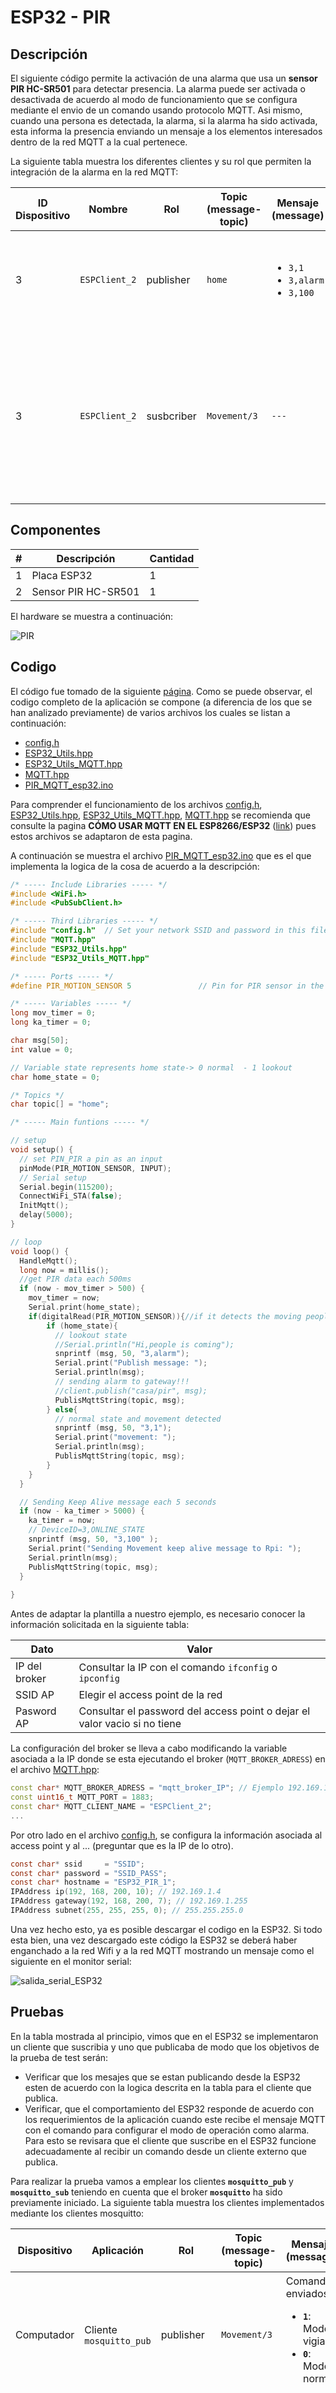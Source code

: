# ESP32 - PIR

## Descripción

El siguiente código permite la activación de una alarma que usa un **sensor PIR HC-SR501** para detectar presencia. La alarma puede ser activada o desactivada de acuerdo al modo de funcionamiento que se configura mediante el envio de un comando usando protocolo MQTT. Asi mismo, cuando una persona es detectada, la alarma, si la alarma ha sido activada, esta informa la presencia enviando un mensaje a los elementos interesados dentro de la red MQTT a la cual pertenece.

La siguiente tabla muestra los diferentes clientes y su rol que permiten la integración de la alarma en la red MQTT:

| ID Dispositivo | Nombre |Rol|Topic (message-topic)|Mensaje (message)|Observaciones|
|---|---|---|---|---|---|
| 3 |```ESPClient_2```|publisher| ```home```|<ul><li>```3,1```<li>```3,alarm```<li>```3,100```</ul>|<ul><li>**```3,1```**: Explicar...<li>**```3,alarm```**: Explicar.<li>**```3,100```**: Explicar...</ul>|
|3 |```ESPClient_2```|susbcriber|```Movement/3```|```---```|La recepción de los siguientes comandos causa el siguiente efecto en el ESP32: <ul><li> **```1```**: Modo vigia <li> **```0```**: Modo normal </ul>  |

## Componentes

|#|Descripción|Cantidad|
|---|---|---|
|1|Placa ESP32|1|
|2|Sensor PIR HC-SR501|1|

El hardware se muestra a continuación:

![PIR](PIR_MQTT_esp32_bb.png)

## Codigo 

El código fue tomado de la siguiente [página](https://github.com/jilopezv/IoT/tree/newModel/things-arduino/PIR_MQTT_esp32). Como se puede observar, el codigo completo de la aplicación se compone (a diferencia de los que se han analizado previamente) de varios archivos los cuales se listan a continuación:
* [config.h](PIR_MQTT_esp32/config.h)
* [ESP32_Utils.hpp](PIR_MQTT_esp32/ESP32_Utils.hpp)
* [ESP32_Utils_MQTT.hpp](PIR_MQTT_esp32/ESP32_Utils_MQTT.hpp)
* [MQTT.hpp](PIR_MQTT_esp32/MQTT.hpp)
* [PIR_MQTT_esp32.ino](PIR_MQTT_esp32/PIR_MQTT_esp32.ino)

Para comprender el funcionamiento de los archivos [config.h](PIR_MQTT_esp32/config.h), [ESP32_Utils.hpp](PIR_MQTT_esp32/ESP32_Utils.hpp), [ESP32_Utils_MQTT.hpp](PIR_MQTT_esp32/ESP32_Utils_MQTT.hpp), [MQTT.hpp](PIR_MQTT_esp32/MQTT.hpp) se recomienda que consulte la pagina **CÓMO USAR MQTT EN EL ESP8266/ESP32** ([link](https://www.luisllamas.es/como-usar-mqtt-en-el-esp8266-esp32/)) pues estos archivos se adaptaron de esta pagina.

A continuación se muestra el archivo [PIR_MQTT_esp32.ino](PIR_MQTT_esp32/PIR_MQTT_esp32.ino) que es el que implementa la logica de la cosa de acuerdo a la descripción:


```ino
/* ----- Include Libraries ----- */
#include <WiFi.h>
#include <PubSubClient.h>

/* ----- Third Libraries ----- */
#include "config.h"  // Set your network SSID and password in this file
#include "MQTT.hpp"
#include "ESP32_Utils.hpp"
#include "ESP32_Utils_MQTT.hpp"

/* ----- Ports ----- */
#define PIR_MOTION_SENSOR 5               // Pin for PIR sensor in the esp32 board

/* ----- Variables ----- */
long mov_timer = 0;
long ka_timer = 0;

char msg[50];
int value = 0;

// Variable state represents home state-> 0 normal  - 1 lookout
char home_state = 0;

/* Topics */
char topic[] = "home";

/* ----- Main funtions ----- */

// setup
void setup() {
  // set PIN_PIR a pin as an input
  pinMode(PIR_MOTION_SENSOR, INPUT);   
  // Serial setup
  Serial.begin(115200);  
  ConnectWiFi_STA(false);
  InitMqtt();
  delay(5000);
}

// loop
void loop() {
  HandleMqtt();
  long now = millis(); 
  //get PIR data each 500ms 
  if (now - mov_timer > 500) { 
    mov_timer = now;
    Serial.print(home_state);
    if(digitalRead(PIR_MOTION_SENSOR)){//if it detects the moving people?
        if (home_state){
          // lookout state      
          //Serial.println("Hi,people is coming");
          snprintf (msg, 50, "3,alarm");
          Serial.print("Publish message: ");
          Serial.println(msg);
          // sending alarm to gateway!!!
          //client.publish("casa/pir", msg);
          PublisMqttString(topic, msg);
        } else{
          // normal state and movement detected
          snprintf (msg, 50, "3,1");
          Serial.print("movement: ");
          Serial.println(msg);
          PublisMqttString(topic, msg);
        }
    }
  }

  // Sending Keep Alive message each 5 seconds
  if (now - ka_timer > 5000) { 
    ka_timer = now;
    // DeviceID=3,ONLINE_STATE
    snprintf (msg, 50, "3,100" );
    Serial.print("Sending Movement keep alive message to Rpi: ");
    Serial.println(msg);
    PublisMqttString(topic, msg);
  }
  
}
```

Antes de adaptar la plantilla a nuestro ejemplo, es necesario conocer la información solicitada en la siguiente tabla:

|Dato|Valor|
|---|---|
|IP del broker|Consultar la IP con el comando ```ifconfig``` o ```ipconfig```|
|SSID AP|Elegir el access point de la red|
|Pasword AP|Consultar el password del access point o dejar el valor vacio si no tiene|

La configuración del broker se lleva a cabo modificando la variable asociada a la IP donde se esta ejecutando el broker (```MQTT_BROKER_ADRESS```) en el archivo [MQTT.hpp](PIR_MQTT_esp32/MQTT.hpp):


```hpp
const char* MQTT_BROKER_ADRESS = "mqtt_broker_IP"; // Ejemplo 192.169.1.4
const uint16_t MQTT_PORT = 1883;
const char* MQTT_CLIENT_NAME = "ESPClient_2";
...
```

Por otro lado en el archivo [config.h](PIR_MQTT_esp32/config.h), se configura la información asociada al access point y al ... (preguntar que es la IP de lo otro).

```h
const char* ssid     = "SSID";
const char* password = "SSID_PASS";
const char* hostname = "ESP32_PIR_1"; 
IPAddress ip(192, 168, 200, 10); // 192.169.1.4
IPAddress gateway(192, 168, 200, 7); // 192.169.1.255
IPAddress subnet(255, 255, 255, 0); // 255.255.255.0
```

Una vez hecho esto, ya es posible descargar el codigo en la ESP32. Si todo esta bien, una vez descargado este código la ESP32 se deberá haber enganchado a la red Wifi y a la red MQTT mostrando un mensaje como el siguiente en el monitor serial:

![salida_serial_ESP32](figuras/1_esp32_serial1.png)


## Pruebas

En la tabla mostrada al principio, vimos que en el ESP32 se implementaron un cliente que suscribia y uno que publicaba de modo que los objetivos de la prueba de test serán:
* Verificar que los mesajes que se estan publicando desde la ESP32 esten de acuerdo con la logica descrita en la tabla para el cliente que publica.
* Verificar, que el comportamiento del ESP32 responde de acuerdo con los requerimientos de la aplicación cuando este recibe el mensaje MQTT con el comando para configurar el modo de operación como alarma. Para esto se revisara que el cliente que suscribe en el ESP32 funcione adecuadamente al recibir un comando desde un cliente externo que publica.

Para realizar la prueba vamos a emplear los clientes **```mosquitto_pub```** y **```mosquitto_sub```** teniendo en cuenta que el broker **```mosquitto```** ha sido previamente iniciado. La siguiente tabla muestra los clientes implementados mediante los clientes mosquitto:

| Dispositivo | Aplicación |Rol|Topic (message-topic)|Mensaje (message)|Observaciones|Comando empleado|
|---|---|---|---|---|---|---|
| Computador |Cliente ```mosquitto_pub```|publisher| ```Movement/3```|Comandos enviados: <ul><li> **```1```**: Modo vigia <li> **```0```**: Modo normal </ul> |Estos comandos se envian al cliente que suscribe en el ESP32 activando o desactivando en este el modo vigia o modo normal|Comandos enviados desde la consola: <ul> <li>```mosquitto_pub -t Movement/3 -m 0```<li>```mosquitto_pub -t Movement/3 -m 1```</ul>|
|Computador |Cliente ```mosquitto_sub```|susbcriber|```home```|```---```| En la consola de este cliente se imprimiran los mensajes enviados desde el cliente que publica en el ESP32. Ma especificamente, los comandos mostrados serán: ```3,1```, ```3,alarm``` y ```3,100```||

Antes de empezar no olvide abrir la terminal que va a suscribir a ```home``` el comando ```mosquitto_sub -t home``` tal y como se muestra a continuación:

![fig0_mosquitto_sub](figuras/0_mosquitto_sub.png)

A continuación se muestra el orden de las pruebas realizado:

1. Se verificó el estado de operación **normal** del ESP32. En este caso el ESP32 publica al topico **```home```** los mensajes **```3,1```** y **```3,100```** lo cual se evidencia en la terminal serial del ESP32:

   ![fig1_serial_ESP32](figuras/2_esp32_serial2.png)
   
   Si todo esta bien, estos mensajes se deben desplegar en la consola del ```mosquitto_sub``` asociada a este topico como se muestra a continuación:

   ![fig2_mosquitto_sub](figuras/3_mosquitto_sub_1.png)

2. Se realizo la prueba de activación del **modo alarma**, para esto, se envio desde la terminal del **mosquito_pub** el mensaje con comando (```1```) para activar este modo al topico ```Motion/3``` tal y como se muestra en la siguiente figura:
   
   ![fig3_mosquitto_pub](figuras/4_mosquitto_pub_1.png)

   El efecto en el ESP32, es el cambio en lo que se imprime en consola serial tal y como se muestra en la siguiente figura:
   
   ![fig4_serial_ESP32](figuras/2_esp32_serial3.png)

   Notese de la figura anterior, que ya el ESP32 publica al topic ```home``` el mensaje que indica el estado de alarma ```3,alarm```. En la siguiente figura, se puede apreciar que en efecto el mensaje que recibe la consola **mosquitto_sub** muestra que el mensaje ha cambiado de ```3,1``` (lo que habia antes) a ```3,alarm``` (Mensaje de indicación de alarma).
   
   ![fig5_mosquitto_sub](figuras/5_mosquitto_sub_2.png)

3. Se realizo la prueba de desactivación del **modo alarma**, para esto, se envio desde la terminal del **mosquito_pub** el mensaje con comando ```0``` al topico ```Motion/3``` tal y como se muestra en la siguiente figura:
   
   ![fig6_mosquitto_pub](figuras/6_mosquitto_pub_2.png)
   
   El resultado sera nuevamente similar al caso normal tal y como se muestra a continuación:
   
   ![fig7_mosquitto_sub](figuras/3_mosquitto_sub_1.png)

